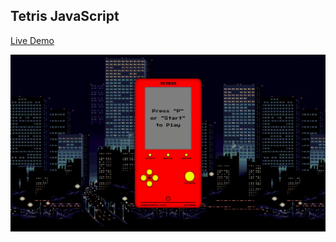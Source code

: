 ## Tetris JavaScript

[Live Demo](http://tetris.zgennadiy,com "Live Demo Tetris JS")

![Tetris Demo Gif](Tetris.gif "Tetris Demo Gif")